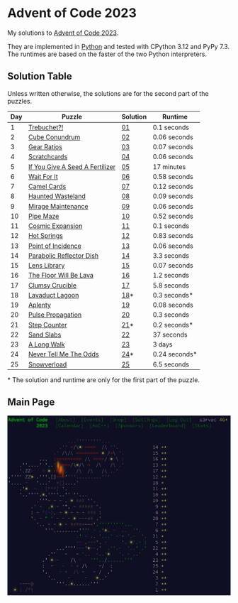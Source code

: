 # Advent of Code 2023

My solutions to [Advent of Code 2023](https://adventofcode.com/2023/).

They are implemented in [Python](https://www.python.org/) and tested with CPython 3.12 and PyPy 7.3. The runtimes are based on the faster of the two Python interpreters.

## Solution Table

Unless written otherwise, the solutions are for the second part of the puzzles.

| Day | Puzzle | Solution | Runtime |
| ---- | ---- | ---- | ---- |
| 1 | [Trebuchet?!](https://adventofcode.com/2023/day/1) | [01](01) | 0.1 seconds |
| 2 | [Cube Conundrum](https://adventofcode.com/2023/day/2) | [02](02) | 0.06 seconds |
| 3 | [Gear Ratios](https://adventofcode.com/2023/day/3) | [03](03) | 0.07 seconds |
| 4 | [Scratchcards](https://adventofcode.com/2023/day/4) | [04](04) | 0.06 seconds |
| 5 | [If You Give A Seed A Fertilizer](https://adventofcode.com/2023/day/5) | [05](05) | 17 minutes |
| 6 | [Wait For It](https://adventofcode.com/2023/day/6) | [06](06) | 0.58 seconds |
| 7 | [Camel Cards](https://adventofcode.com/2023/day/7) | [07](07) | 0.12 seconds |
| 8 | [Haunted Wasteland](https://adventofcode.com/2023/day/8) | [08](08) | 0.09 seconds |
| 9 | [Mirage Maintenance](https://adventofcode.com/2023/day/9) | [09](09) | 0.06 seconds |
| 10 | [Pipe Maze](https://adventofcode.com/2023/day/10) | [10](10) | 0.52 seconds |
| 11 | [Cosmic Expansion](https://adventofcode.com/2023/day/11) | [11](11) | 0.1 seconds |
| 12 | [Hot Springs](https://adventofcode.com/2023/day/12) | [12](12) | 0.83 seconds |
| 13 | [Point of Incidence](https://adventofcode.com/2023/day/13) | [13](13) | 0.06 seconds |
| 14 | [Parabolic Reflector Dish](https://adventofcode.com/2023/day/14) | [14](14) | 3.3 seconds |
| 15 | [Lens Library](https://adventofcode.com/2023/day/15) | [15](15) | 0.07 seconds |
| 16 | [The Floor Will Be Lava](https://adventofcode.com/2023/day/16) | [16](16) | 1.2 seconds |
| 17 | [Clumsy Crucible](https://adventofcode.com/2023/day/17) | [17](17) | 5.8 seconds |
| 18 | [Lavaduct Lagoon](https://adventofcode.com/2023/day/18) | [18](18)* | 0.3 seconds* |
| 19 | [Aplenty](https://adventofcode.com/2023/day/19) | [19](19) | 0.08 seconds |
| 20 | [Pulse Propagation](https://adventofcode.com/2023/day/20) | [20](20) | 0.3 seconds |
| 21 | [Step Counter](https://adventofcode.com/2023/day/21) | [21](21)* | 0.2 seconds* |
| 22 | [Sand Slabs](https://adventofcode.com/2023/day/22) | [22](22) | 37 seconds |
| 23 | [A Long Walk](https://adventofcode.com/2023/day/23) | [23](23) | 3 days |
| 24 | [Never Tell Me The Odds](https://adventofcode.com/2023/day/24) | [24](24)* | 0.24 seconds* |
| 25 | [Snowverload](https://adventofcode.com/2023/day/25) | [25](25) | 6.5 seconds |

\* The solution and runtime are only for the first part of the puzzle.

## Main Page

[![Advent of Code 2023 Screenshot](aoc-2023-screenshot.png "Advent of Code 2023 Screenshot")](aoc-2023-screenshot.png)
